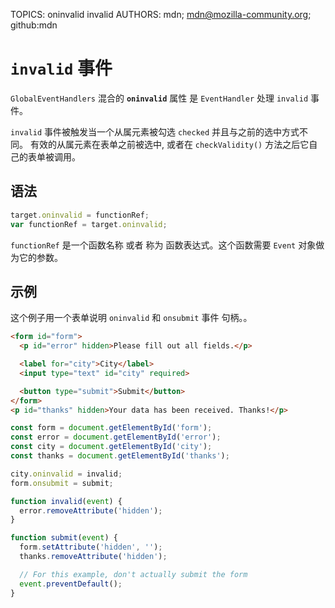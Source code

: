 TOPICS: oninvalid
        invalid
AUTHORS: mdn; mdn@mozilla-community.org; github:mdn

# `invalid` 事件

`GlobalEventHandlers` 混合的 **`oninvalid`** 属性 是 `EventHandler` 处理 `invalid` 事件。

`invalid` 事件被触发当一个从属元素被勾选 `checked` 并且与之前的选中方式不同。 有效的从属元素在表单之前被选中, 或者在 `checkValidity()` 方法之后它自己的表单被调用。

## 语法

```javascript
target.oninvalid = functionRef;
var functionRef = target.oninvalid;
```

`functionRef` 是一个函数名称 或者 称为 函数表达式。这个函数需要 `Event` 对象做为它的参数。

## 示例

这个例子用一个表单说明 `oninvalid` 和 `onsubmit` 事件 句柄。。

```html
<form id="form">
  <p id="error" hidden>Please fill out all fields.</p>

  <label for="city">City</label>
  <input type="text" id="city" required>

  <button type="submit">Submit</button>
</form>
<p id="thanks" hidden>Your data has been received. Thanks!</p>
```

```javascript
const form = document.getElementById('form');
const error = document.getElementById('error');
const city = document.getElementById('city');
const thanks = document.getElementById('thanks');

city.oninvalid = invalid;
form.onsubmit = submit;

function invalid(event) {
  error.removeAttribute('hidden');
}

function submit(event) {
  form.setAttribute('hidden', '');
  thanks.removeAttribute('hidden');

  // For this example, don't actually submit the form
  event.preventDefault();
}
```
